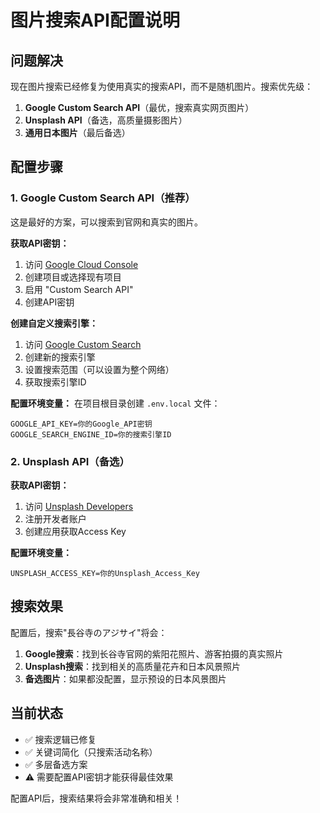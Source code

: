 # 图片搜索API配置说明

## 问题解决

现在图片搜索已经修复为使用真实的搜索API，而不是随机图片。搜索优先级：

1. **Google Custom Search API**（最优，搜索真实网页图片）
2. **Unsplash API**（备选，高质量摄影图片）
3. **通用日本图片**（最后备选）

## 配置步骤

### 1. Google Custom Search API（推荐）

这是最好的方案，可以搜索到官网和真实的图片。

**获取API密钥：**
1. 访问 [Google Cloud Console](https://console.cloud.google.com/)
2. 创建项目或选择现有项目
3. 启用 "Custom Search API"
4. 创建API密钥

**创建自定义搜索引擎：**
1. 访问 [Google Custom Search](https://cse.google.com/)
2. 创建新的搜索引擎
3. 设置搜索范围（可以设置为整个网络）
4. 获取搜索引擎ID

**配置环境变量：**
在项目根目录创建 `.env.local` 文件：
```
GOOGLE_API_KEY=你的Google_API密钥
GOOGLE_SEARCH_ENGINE_ID=你的搜索引擎ID
```

### 2. Unsplash API（备选）

**获取API密钥：**
1. 访问 [Unsplash Developers](https://unsplash.com/developers)
2. 注册开发者账户
3. 创建应用获取Access Key

**配置环境变量：**
```
UNSPLASH_ACCESS_KEY=你的Unsplash_Access_Key
```

## 搜索效果

配置后，搜索"長谷寺のアジサイ"将会：

1. **Google搜索**：找到长谷寺官网的紫阳花照片、游客拍摄的真实照片
2. **Unsplash搜索**：找到相关的高质量花卉和日本风景照片
3. **备选图片**：如果都没配置，显示预设的日本风景图片

## 当前状态

- ✅ 搜索逻辑已修复
- ✅ 关键词简化（只搜索活动名称）
- ✅ 多层备选方案
- ⚠️ 需要配置API密钥才能获得最佳效果

配置API后，搜索结果将会非常准确和相关！ 